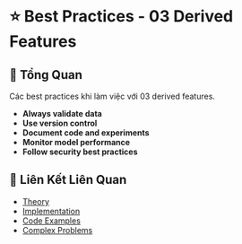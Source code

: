 # ⭐ Best Practices - 03 Derived Features

## 🎯 Tổng Quan

Các best practices khi làm việc với 03 derived features.

- **Always validate data**
- **Use version control**
- **Document code and experiments**
- **Monitor model performance**
- **Follow security best practices**

## 🔗 Liên Kết Liên Quan

- [Theory](./THEORY_03_derived_features.md)
- [Implementation](./IMPLEMENTATION_03_derived_features.md)
- [Code Examples](./CODE_EXAMPLES_03_derived_features.md)
- [Complex Problems](./COMPLEX_PROBLEMS.md)
